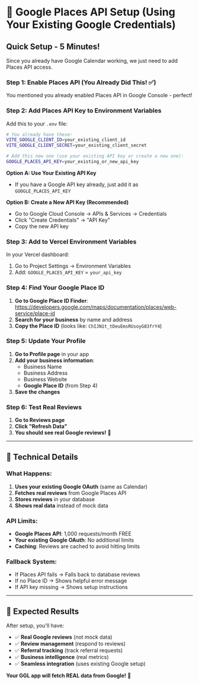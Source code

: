 # 🎯 Google Places API Setup (Using Your Existing Google Credentials)

## Quick Setup - 5 Minutes!

Since you already have Google Calendar working, we just need to add Places API access.

### **Step 1: Enable Places API (You Already Did This! ✅)**

You mentioned you already enabled Places API in Google Console - perfect!

### **Step 2: Add Places API Key to Environment Variables**

Add this to your `.env` file:

```bash
# You already have these:
VITE_GOOGLE_CLIENT_ID=your_existing_client_id
VITE_GOOGLE_CLIENT_SECRET=your_existing_client_secret

# Add this new one (use your existing API key or create a new one):
GOOGLE_PLACES_API_KEY=your_existing_or_new_api_key
```

**Option A: Use Your Existing API Key**
- If you have a Google API key already, just add it as `GOOGLE_PLACES_API_KEY`

**Option B: Create a New API Key (Recommended)**
- Go to Google Cloud Console → APIs & Services → Credentials
- Click "Create Credentials" → "API Key"
- Copy the new API key

### **Step 3: Add to Vercel Environment Variables**

In your Vercel dashboard:
1. Go to Project Settings → Environment Variables
2. Add: `GOOGLE_PLACES_API_KEY` = `your_api_key`

### **Step 4: Find Your Google Place ID**

1. **Go to Google Place ID Finder**: https://developers.google.com/maps/documentation/places/web-service/place-id
2. **Search for your business** by name and address
3. **Copy the Place ID** (looks like: `ChIJN1t_tDeuEmsRUsoyG83frY4`)

### **Step 5: Update Your Profile**

1. **Go to Profile page** in your app
2. **Add your business information**:
   - Business Name
   - Business Address  
   - Business Website
   - **Google Place ID** (from Step 4)
3. **Save the changes**

### **Step 6: Test Real Reviews**

1. **Go to Reviews page**
2. **Click "Refresh Data"**
3. **You should see real Google reviews!** 🎉

---

## 🔧 **Technical Details**

### **What Happens:**
1. **Uses your existing Google OAuth** (same as Calendar)
2. **Fetches real reviews** from Google Places API
3. **Stores reviews** in your database
4. **Shows real data** instead of mock data

### **API Limits:**
- **Google Places API**: 1,000 requests/month FREE
- **Your existing Google OAuth**: No additional limits
- **Caching**: Reviews are cached to avoid hitting limits

### **Fallback System:**
- If Places API fails → Falls back to database reviews
- If no Place ID → Shows helpful error message
- If API key missing → Shows setup instructions

---

## 🎯 **Expected Results**

After setup, you'll have:
- ✅ **Real Google reviews** (not mock data)
- ✅ **Review management** (respond to reviews)
- ✅ **Referral tracking** (track referral requests)
- ✅ **Business intelligence** (real metrics)
- ✅ **Seamless integration** (uses existing Google setup)

**Your GGL app will fetch REAL data from Google!** 🚀
